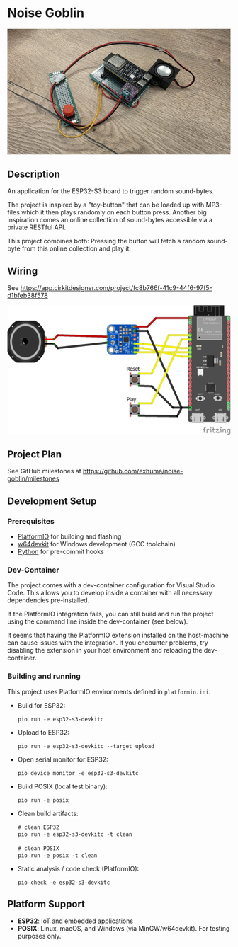 # Noise Goblin

![Prototype 2](docs/images/prototype-2.jpg)

## Description

An application for the ESP32-S3 board to trigger random sound-bytes.

The project is inspired by a "toy-button" that can be loaded up with MP3-files
which it then plays randomly on each button press. Another big inspiration comes
an online collection of sound-bytes accessible via a private RESTful API.

This project combines both: Pressing the button will fetch a random sound-byte
from this online collection and play it.

## Wiring

See https://app.cirkitdesigner.com/project/fc8b766f-41c9-44f6-97f5-d1bfeb38f578

![Wiring](docs/diagrams/NoiseGoblin_bb.png)

## Project Plan

See GitHub milestones at https://github.com/exhuma/noise-goblin/milestones

## Development Setup

### Prerequisites

- [PlatformIO](https://platformio.org/) for building and flashing
- [w64devkit](https://github.com/skeeto/w64devkit) for Windows development (GCC
  toolchain)
- [Python](https://python.org/) for pre-commit hooks

### Dev-Container

The project comes with a dev-container configuration for Visual Studio Code.
This allows you to develop inside a container with all necessary dependencies
pre-installed.

If the PlatformIO integration fails, you can still build and run the project
using the command line inside the dev-container (see below).

It seems that having the PlatformIO extension installed on the host-machine can
cause issues with the integration. If you encounter problems, try disabling the
extension in your host environment and reloading the dev-container.

### Building and running

This project uses PlatformIO environments defined in `platformio.ini`.

- Build for ESP32:

  ```
  pio run -e esp32-s3-devkitc
  ```

- Upload to ESP32:

  ```
  pio run -e esp32-s3-devkitc --target upload
  ```

- Open serial monitor for ESP32:

  ```
  pio device monitor -e esp32-s3-devkitc
  ```

- Build POSIX (local test binary):

  ```
  pio run -e posix
  ```

- Clean build artifacts:

  ```
  # clean ESP32
  pio run -e esp32-s3-devkitc -t clean

  # clean POSIX
  pio run -e posix -t clean
  ```

- Static analysis / code check (PlatformIO):

  ```
  pio check -e esp32-s3-devkitc
  ```

## Platform Support

- **ESP32**: IoT and embedded applications
- **POSIX**: Linux, macOS, and Windows (via MinGW/w64devkit). For testing
  purposes only.
